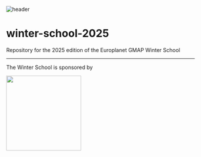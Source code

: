 ![header](https://www.planetarymapping.eu/files/source/images/banner-2025.jpg)

# winter-school-2025
Repository for the 2025 edition of the Europlanet GMAP Winter School

---

The Winter School is sponsored by

<a href="https://www.europlanet-society.org" target="_blank"><img src="https://www.europlanet-society.org/wp-content/themes/epn2020/img/logo.svg" width="200"></a>
